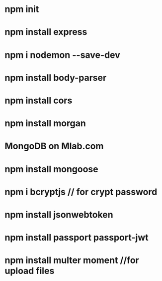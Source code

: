
# npm init
# npm install express
# npm i nodemon --save-dev
# npm install body-parser
# npm install cors
# npm install morgan
# MongoDB on Mlab.com
# npm install mongoose  
# npm i bcryptjs     // for crypt password
# npm install jsonwebtoken
# npm install passport passport-jwt
# npm install multer moment //for upload files
